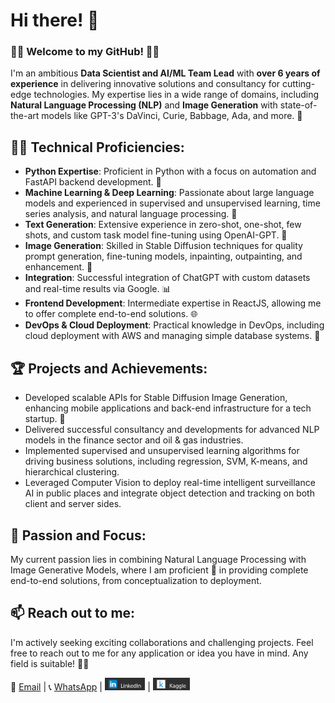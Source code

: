 # Hi there! 👋

### 🧙‍♂️ Welcome to my GitHub! 🧙‍♂️

I'm an ambitious **Data Scientist and AI/ML Team Lead** with **over 6 years of experience** in delivering innovative solutions and consultancy for cutting-edge technologies. My expertise lies in a wide range of domains, including **Natural Language Processing (NLP)** and **Image Generation** with state-of-the-art models like GPT-3's DaVinci, Curie, Babbage, Ada, and more. 🌟

## 👨‍💻 Technical Proficiencies:

- **Python Expertise**: Proficient in Python with a focus on automation and FastAPI backend development. 🐍
- **Machine Learning & Deep Learning**: Passionate about large language models and experienced in supervised and unsupervised learning, time series analysis, and natural language processing. 🧠
- **Text Generation**: Extensive experience in zero-shot, one-shot, few shots, and custom task model fine-tuning using OpenAI-GPT. 📝
- **Image Generation**: Skilled in Stable Diffusion techniques for quality prompt generation, fine-tuning models, inpainting, outpainting, and enhancement. 🎨
- **Integration**: Successful integration of ChatGPT with custom datasets and real-time results via Google. 📊
- **Frontend Development**: Intermediate expertise in ReactJS, allowing me to offer complete end-to-end solutions. 🌐
- **DevOps & Cloud Deployment**: Practical knowledge in DevOps, including cloud deployment with AWS and managing simple database systems. 💼

## 🏆 Projects and Achievements:

- Developed scalable APIs for Stable Diffusion Image Generation, enhancing mobile applications and back-end infrastructure for a tech startup. 📱
- Delivered successful consultancy and developments for advanced NLP models in the finance sector and oil & gas industries.
- Implemented supervised and unsupervised learning algorithms for driving business solutions, including regression, SVM, K-means, and hierarchical clustering.
- Leveraged Computer Vision to deploy real-time intelligent surveillance AI in public places and integrate object detection and tracking on both client and server sides. 

## 🌱 Passion and Focus:

My current passion lies in combining Natural Language Processing with Image Generative Models, where I am proficient 🎯 in providing complete end-to-end solutions, from conceptualization to deployment.

## 📫 Reach out to me:

I'm actively seeking exciting collaborations and challenging projects. Feel free to reach out to me for any application or idea you have in mind. Any field is suitable! 👍🏻

📧 [Email](mailto:your.email@example.com) | 📞 [WhatsApp](https://wa.me/yourphonenumber) | [<img src="linkedin.png" height="20">](https://www.linkedin.com/in/yourprofile) | [<img src="kaggle.png" height="20">](https://www.kaggle.com/yourprofile)
